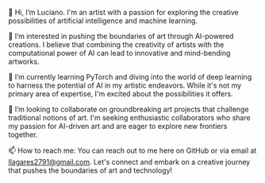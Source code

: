 👋 Hi, I’m Luciano. I'm an artist with a passion for exploring the creative possibilities of artificial intelligence and machine learning.

👀 I’m interested in pushing the boundaries of art through AI-powered creations. I believe that combining the creativity of artists with the computational power of AI can lead to innovative and mind-bending artworks.

🌱 I’m currently learning PyTorch and diving into the world of deep learning to harness the potential of AI in my artistic endeavors. While it's not my primary area of expertise, I'm excited about the possibilities it offers.

💞️ I’m looking to collaborate on groundbreaking art projects that challenge traditional notions of art. I'm seeking enthusiastic collaborators who share my passion for AI-driven art and are eager to explore new frontiers together.

📫 How to reach me: You can reach out to me here on GitHub or via email at llagares2791@gmail.com. Let's connect and embark on a creative journey that pushes the boundaries of art and technology!


<!---
llagares/llagares is a ✨ special ✨ repository because its `README.md` (this file) appears on your GitHub profile.
You can click the Preview link to take a look at your changes.
--->

